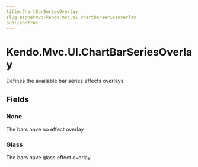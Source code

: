 ```yaml
---
title:ChartBarSeriesOverlay
slug:aspnetmvc-kendo.mvc.ui.chartbarseriesoverlay
publish:true
---
```


# Kendo.Mvc.UI.ChartBarSeriesOverlay
Defines the available bar series effects overlays

## Fields
### None
The bars have no effect overlay
### Glass
The bars have glass effect overlay




